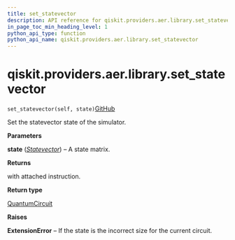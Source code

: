 ```yaml
---
title: set_statevector
description: API reference for qiskit.providers.aer.library.set_statevector
in_page_toc_min_heading_level: 1
python_api_type: function
python_api_name: qiskit.providers.aer.library.set_statevector
---
```


# qiskit.providers.aer.library.set\_statevector

<span id="qiskit.providers.aer.library.set_statevector" />

`set_statevector(self, state)`[GitHub](https://github.com/qiskit/qiskit-aer/tree/stable/0.10/qiskit/providers/aer/library/set_instructions/set_statevector.py "view source code")

Set the statevector state of the simulator.

**Parameters**

**state** ([*Statevector*](qiskit.quantum_info.Statevector "qiskit.quantum_info.Statevector")) – A state matrix.

**Returns**

with attached instruction.

**Return type**

[QuantumCircuit](qiskit.circuit.QuantumCircuit "qiskit.circuit.QuantumCircuit")

**Raises**

**ExtensionError** – If the state is the incorrect size for the current circuit.

